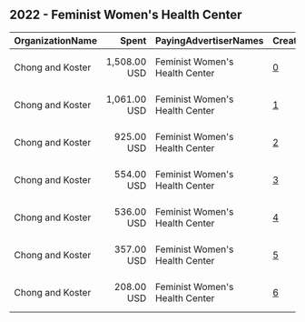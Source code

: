 ## 2022 - Feminist Women's Health Center 
|OrganizationName|Spent|PayingAdvertiserNames|CreativeUrls|Impressions|Genders|AgeBrackets|CountryCodes|BillingAddresses|CandidateBallotInformation|
|:---|---:|:---|:---|---:|:---|:---|:---|:---|:---|
|Chong and Koster|1,508.00 USD|Feminist Women's Health Center|[0](https://www.snap.com/political-ads/asset/58392c8eff38e2ed4588f032a8fe733d70bcd7cfc0ef16774d5e5a6000758335?mediaType=mp4)|240,067||18-45|united states|"1640 Rhode Island Ave. NW, Suite 600,Washington,20036,US"||
|Chong and Koster|1,061.00 USD|Feminist Women's Health Center|[1](https://www.snap.com/political-ads/asset/e0b19b6b577ac64a3d8f25e3950032ebad4273f2f3ff2594d549c010f46ec070?mediaType=png)|187,508||18-45|united states|"1640 Rhode Island Ave. NW, Suite 600,Washington,20036,US"||
|Chong and Koster|925.00 USD|Feminist Women's Health Center|[2](https://www.snap.com/political-ads/asset/1431a592ecd38242faf21ecf2d01fac19b8b1e82a457668ebd5b55d937c7e7a8?mediaType=mp4)|144,442||18-45|united states|"1640 Rhode Island Ave. NW, Suite 600,Washington,20036,US"||
|Chong and Koster|554.00 USD|Feminist Women's Health Center|[3](https://www.snap.com/political-ads/asset/dab4cfaec02110f2a061bbe6a11199bf373d338d377f302b91d08f0cfe86e5a1?mediaType=png)|80,766||18-45|united states|"1640 Rhode Island Ave. NW, Suite 600,Washington,20036,US"||
|Chong and Koster|536.00 USD|Feminist Women's Health Center|[4](https://www.snap.com/political-ads/asset/69c1f6379897d39c9d70a0b45de4b7b3fa519dbc4111a876d79f63283a4b0851?mediaType=png)|81,822||18-45|united states|"1640 Rhode Island Ave. NW, Suite 600,Washington,20036,US"||
|Chong and Koster|357.00 USD|Feminist Women's Health Center|[5](https://www.snap.com/political-ads/asset/58392c8eff38e2ed4588f032a8fe733d70bcd7cfc0ef16774d5e5a6000758335?mediaType=mp4)|44,061||18-45|united states|"1640 Rhode Island Ave. NW, Suite 600,Washington,20036,US"||
|Chong and Koster|208.00 USD|Feminist Women's Health Center|[6](https://www.snap.com/political-ads/asset/1431a592ecd38242faf21ecf2d01fac19b8b1e82a457668ebd5b55d937c7e7a8?mediaType=mp4)|29,956||18-45|united states|"1640 Rhode Island Ave. NW, Suite 600,Washington,20036,US"||
